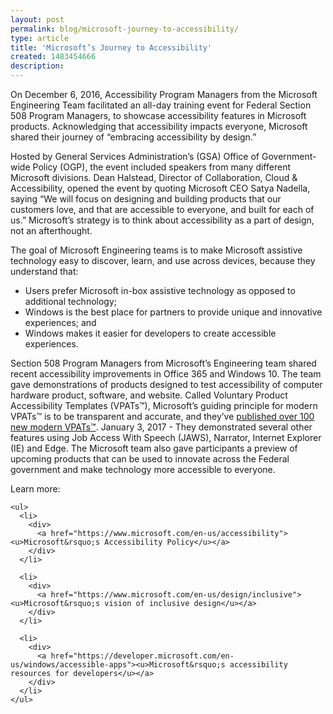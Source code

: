 ```yaml
---
layout: post
permalink: blog/microsoft-journey-to-accessibility/
type: article
title: 'Microsoft’s Journey to Accessibility'
created: 1483454666
description: 
---
```


On December 6, 2016, Accessibility Program Managers from the Microsoft Engineering Team facilitated an all-day training event for Federal Section 508 Program Managers, to showcase accessibility features in Microsoft products. Acknowledging that accessibility impacts everyone, Microsoft shared their journey of &ldquo;embracing accessibility by design.&rdquo;

Hosted by General Services Administration&rsquo;s (GSA) Office of Government-wide Policy (OGP), the event included speakers from many different Microsoft divisions. Dean Halstead, Director of Collaboration, Cloud & Accessibility, opened the event by quoting Microsoft CEO Satya Nadella, saying &ldquo;We will focus on designing and building products that our customers love, and that are accessible to everyone, and built for each of us.&rdquo; Microsoft&rsquo;s strategy is to think about accessibility as a part of design, not an afterthought.

The goal of Microsoft Engineering teams is to make Microsoft assistive technology easy to discover, learn, and use across devices, because they understand that:

  * <div>
      Users prefer Microsoft in-box assistive technology as opposed to additional technology;
    </div>

  * <div>
      Windows is the best place for partners to provide unique and innovative experiences; and
    </div>

  * <div>
      Windows makes it easier for developers to create accessible experiences.
    </div>

<div>
  <p>
    Section 508 Program Managers from Microsoft&rsquo;s Engineering team shared recent accessibility improvements in Office 365 and Windows 10. The team gave demonstrations of products designed to test accessibility of computer hardware product, software, and website. Called Voluntary Product Accessibility Templates (VPATs&trade;), Microsoft&rsquo;s guiding principle for modern VPATs&trade; is to be transparent and accurate, and they&rsquo;ve <a href="https://www.microsoft.com/508vpats"><u>published over 100 new modern VPATs&trade;</u></a>. January 3, 2017 - They demonstrated several other features using Job Access With Speech (JAWS), Narrator, Internet Explorer (IE) and Edge. The Microsoft team also gave participants a preview of upcoming products that can be used to innovate across the Federal government and make technology more accessible to everyone.
  </p>
  
  <div>
    <p>
      Learn more:
    </p>
    
    <ul>
      <li>
        <div>
          <a href="https://www.microsoft.com/en-us/accessibility"><u>Microsoft&rsquo;s Accessibility Policy</u></a>
        </div>
      </li>
      
      <li>
        <div>
          <a href="https://www.microsoft.com/en-us/design/inclusive"><u>Microsoft&rsquo;s vision of inclusive design</u></a>
        </div>
      </li>
      
      <li>
        <div>
          <a href="https://developer.microsoft.com/en-us/windows/accessible-apps"><u>Microsoft&rsquo;s accessibility resources for developers</u></a>
        </div>
      </li>
    </ul>
  </div>
</div>